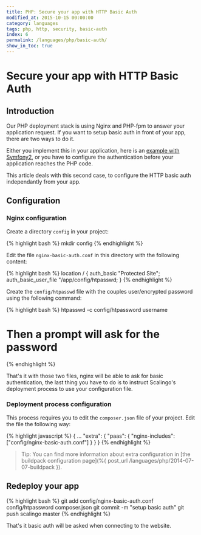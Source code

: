```yaml
---
title: PHP: Secure your app with HTTP Basic Auth
modified_at: 2015-10-15 00:00:00
category: languages
tags: php, http, security, basic-auth
index: 6
permalink: /languages/php/basic-auth/
show_in_toc: true
---
```


# Secure your app with HTTP Basic Auth

## Introduction

Our PHP deployment stack is using Nginx and PHP-fpm to answer your application request.
If you want to setup basic auth in front of your app, there are two ways to do it.

Either you implement this in your application, here is an [example with Symfony2](http://symfony.com/doc/current/book/security.html),
or you have to configure the authentication before your application reaches the PHP code.

This article deals with this second case, to configure the HTTP basic auth independantly from your app.

## Configuration

### Nginx configuration

Create a directory `config` in your project:

{% highlight bash %}
mkdir config
{% endhighlight %}

Edit the file `nginx-basic-auth.conf` in this directory with the following content:

{% highlight bash %}
location / {
    auth_basic           "Protected Site";
    auth_basic_user_file "/app/config/htpasswd;
}
{% endhighlight %}

Create the `config/htpasswd` file with the couples user/encrypted password using the following command:

{% highlight bash %}
htpasswd -c config/htpassword username

# Then a prompt will ask for the password
{% endhighlight %}

That's it with those two files, nginx will be able to ask for basic authentication, the last thing
you have to do is to instruct Scalingo's deployment process to use your configuration file.

### Deployment process configuration

This process requires you to edit the `composer.json` file of your project. Edit the file the following way:

{% highlight javascript %}
{
  ...
  "extra": {
    "paas": {
      "nginx-includes": ["config/nginx-basic-auth.conf"]
    }
  }
}
{% endhighlight %}

> Tip: You can find more information about extra configuration in [the buildpack configuration page](%{ post_url /languages/php/2014-07-07-buildpack }).


## Redeploy your app

{% highlight bash %}
git add config/nginx-basic-auth.conf config/htpassword composer.json
git commit -m "setup basic auth"
git push scalingo master
{% endhighlight %}

That's it basic auth will be asked when connecting to the website.
